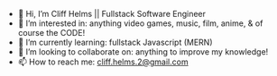 - 👋 Hi, I’m Cliff Helms || Fullstack Software Engineer
- 👀 I’m interested in: anything video games, music, film, anime, & of course the CODE!
- 🌱 I’m currently learning: fullstack Javascript (MERN)
- 💞️ I’m looking to collaborate on: anything to improve my knowledge!
- 📫 How to reach me: cliff.helms.2@gmail.com

<!---
crackTheCliff/crackTheCliff is a ✨ special ✨ repository because its `README.md` (this file) appears on your GitHub profile.
You can click the Preview link to take a look at your changes.
--->
